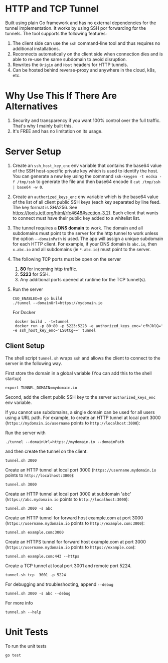 # HTTP and TCP Tunnel
Built using plain Go framework and has no external dependencies for the tunnel implementation. 
It works by using SSH por forwarding for the tunnels.
The tool supports the following features:

1. The client side can use the `ssh` command-line tool and thus requires no additional installations.
1. Reconnects automatically on the client side when connection dies and is able to re-use the same subdomain to avoid disruption. 
1. Rewrites the `Origin` and `Host` headers for HTTP tunnels.
1. Can be hosted behind reverse-proxy and anywhere in the cloud, k8s, etc.

# Why Use This If There Are Alternatives
1. Security and transparency if you want 100% control over the full traffic. That's why I mainly built this.
1. It's FREE and has no limitation on its usage.

# Server Setup
1. Create an `ssh_host_key_enc` env variable that contains the base64 value of the SSH host-specific private key which is used to identify the host. You can generate a new key using the command `ssh-keygen -t ecdsa -f /tmp/ssh` to generate the file and then base64 encode it `cat /tmp/ssh | base64 -w 0`.
1. Create an `authorized_keys_enc` env variable which is the base64 value of the list of all client public SSH keys (each key separated by line feed. The key format is SHA256. See https://tools.ietf.org/html/rfc4648#section-3.2).  Each client that wants to connect must have their public key added to a whitelist list. 
1. The tunnel requires a **DNS domain** to work. The domain and all subdomains must point to the server for the http tunnel to work unless the option `--domainPath` is used. 
The app will assign a unique subdomain for each HTTP client. For example, if your DNS domain is  `abc.io`, then `x.abc.io` and all subdomains (ie `*.abc.io`) must point to the server.
1. The following TCP ports must be open on the server
    1. **80** for incoming http traffic.
    1. **5223** for SSH.
    1. Any additional ports opened at runtime for the TCP tunnel(s).   
2. Run the server 
    ```
    CGO_ENABLED=0 go build
    ./tunnel --domainUrl=https://mydomain.io
    ```

    For Docker
    ```
     docker build . -t=tunnel
     docker run -p 80:80 -p 5223:5223 -e authorized_keys_enc='cfhJklQ=' -e ssh_host_key_enc='LS0tCg==' tunnel

    ```

## Client Setup
The shell script `tunnel.sh` wraps `ssh` and allows the client to connect to the server in the following way.

First store the domain in a global variable (You can add this to the shell startup)

```
export TUNNEL_DOMAIN=mydomain.io
```

Second, add the client public SSH key to the server `authorized_keys_enc` env variable.

If you cannot use subdomains, a single domain can be used for all users using a URL path. For example, to create an HTTP tunnel at local port 3000 (`https://mydomain.io/username` points to `http://localhost:3000`):

Run the server with 
```
./tunnel --domainUrl=https://mydomain.io --domainPath
```
and then create the tunnel on the client:

```
tunnel.sh 3000
```

Create an HTTP tunnel at local port 3000 (`https://username.mydomain.io` points to `http://localhost:3000`):
```
tunnel.sh 3000 
```

Create an HTTP tunnel at local port 3000 at subdomain 'abc' (`https://abc.mydomain.io` points to `http://localhost:3000`):
```
tunnel.sh 3000 -s abc
```

Create an HTTP tunnel for forward host example.com at port 3000 (`https://username.mydomain.io` points to `http://example.com:3000`):
```
tunnel.sh example.com:3000
```

Create an HTTPS tunnel for forward host example.com at port 3000 (`https://username.mydomain.io` points to `https://example.com`):
```
tunnel.sh example.com:443 --https
```

Create a TCP tunnel at local port 3001 and remote port 5224.
```
tunnel.sh tcp  3001 -p 5224
```

For debugging and troubleshooting, append `--debug`
```
tunnel.sh 3000 -s abc --debug
```


For more info
```
tunnel.sh --help
```

# Unit Tests
To run the unit tests
```
go test
```
